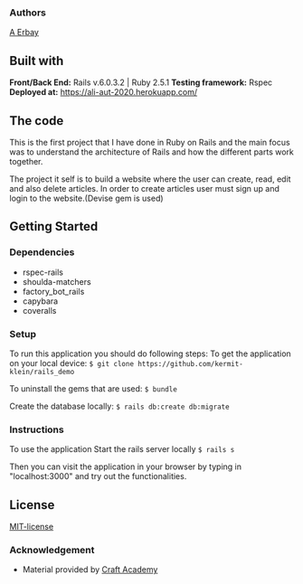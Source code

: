 ### Authors

[A Erbay](https://github.com/kermit-klein)

## Built with

**Front/Back End:** Rails v.6.0.3.2 | Ruby 2.5.1
**Testing framework:** Rspec  
**Deployed at:** https://ali-aut-2020.herokuapp.com/

## The code

This is the first project that I have done in Ruby on Rails and the main focus was to understand the architecture of Rails and how the different parts work together.

The project it self is to build a website where the user can create, read, edit and also delete articles. In order to create articles user must sign up and login to the website.(Devise gem is used)

## Getting Started

### Dependencies

- rspec-rails
- shoulda-matchers
- factory_bot_rails
- capybara
- coveralls

### Setup

To run this application you should do following steps:
To get the application on your local device:
`$ git clone https://github.com/kermit-klein/rails_demo`

To uninstall the gems that are used:
`$ bundle`

Create the database locally:
`$ rails db:create db:migrate`

### Instructions

To use the application
Start the rails server locally
`$ rails s`

Then you can visit the application in your browser by typing in "localhost:3000" and try out the functionalities.

## License

[MIT-license](https://en.wikipedia.org/wiki/MIT_License)

### Acknowledgement

- Material provided by [Craft Academy](https://craftacademy.se)

